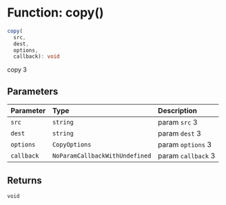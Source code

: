 # Function: copy()

```ts
copy(
  src, 
  dest, 
  options, 
  callback): void
```

copy 3

## Parameters


| Parameter | Type | Description |
| :------ | :------ | :------ |
| `src` | `string` | param `src` 3 |
| `dest` | `string` | param `dest` 3 |
| `options` | `CopyOptions` | param `options` 3 |
| `callback` | `NoParamCallbackWithUndefined` | param `callback` 3 |


## Returns

`void`